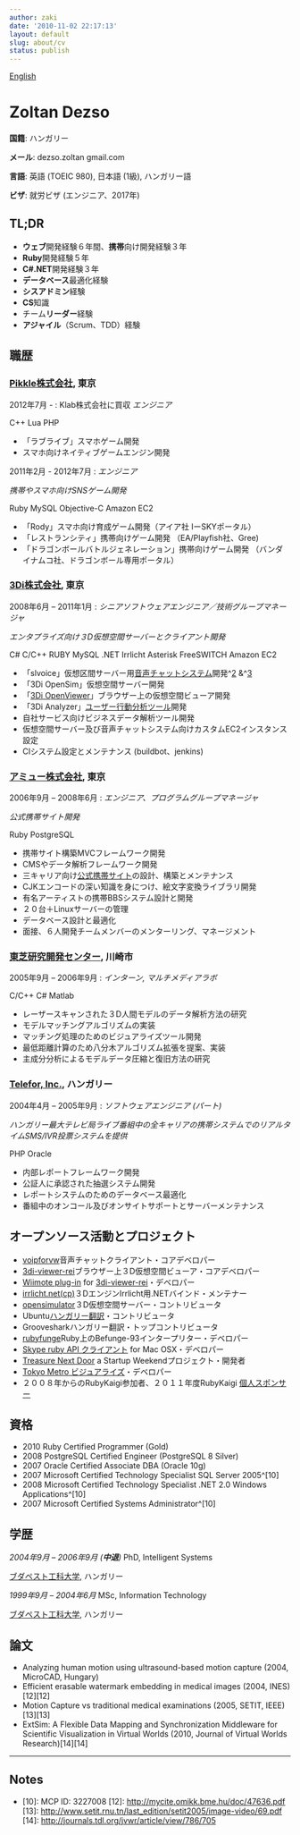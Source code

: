 ```yaml
---
author: zaki
date: '2010-11-02 22:17:13'
layout: default
slug: about/cv
status: publish
---
```

<div class="right"><a href="/about/cv/">English</a></div>

# Zoltan Dezso

**国籍**: ハンガリー

**メール**: dezso.zoltan gmail.com

**言語**: 英語 (TOEIC 980), 日本語 (1級), ハンガリー語

**ビザ**: 就労ビザ (エンジニア、2017年)

## TL;DR

  * **ウェブ**開発経験６年間、**携帯**向け開発経験３年
  * **Ruby**開発経験５年
  * **C#.NET**開発経験３年
  * **データベース**最適化経験
  * **シスアドミン**経験
  * **CS**知識
  * チーム**リーダー**経験
  * **アジャイル**（Scrum、TDD）経験

## 職歴

### **[Pikkle株式会社](http://pikkle.com)**, 東京
2012年7月 - : Klab株式会社に買収 _エンジニア_

  <span class="label label-important">C++</span>
  <span class="label label-important">Lua</span>
  <span class="label label-important">PHP</span>

  * 「ラブライブ」スマホゲーム開発
  * スマホ向けネイティブゲームエンジン開発

2011年2月 - 2012年7月 : _エンジニア_

  _携帯やスマホ向けSNSゲーム開発_

  <span class="label label-important">Ruby</span>
  <span class="label label-important">MySQL</span>
  <span class="label label-important">Objective-C</span>
  <span class="label label-information">Amazon EC2</span>

  * 「Rody」スマホ向け育成ゲーム開発（アイア社 IーSKYポータル）
  * 「レストランシティ」携帯向けゲーム開発 （EA/Playfish社、Gree)
  * 「ドラゴンボールバトルジェネレーション」携帯向けゲーム開発 （バンダイナムコ社、ドラゴンボール専用ポータル）

### [**3Di株式会社**](http://3di.biz), 東京
2008年6月 – 2011年1月 : _シニアソフトウェアエンジニア／技術グループマネージャ_

  _エンタプライズ向け３D仮想空間サーバーとクライアント開発_

  <span class="label label-important">C#</span>
  <span class="label label-important">C/C++</span>
  <span class="label label-important">RUBY</span>
  <span class="label label-important">MySQL</span>
  <span class="label label-information">.NET</span>
  <span class="label label-information">Irrlicht</span>
  <span class="label label-information">Asterisk</span>
  <span class="label label-information">FreeSWITCH</span>
  <span class="label label-information">Amazon EC2</span>

  * 「slvoice」仮想区間サーバー用[音声チャットシステム][1]開発^[2][2] &^[3][3]
  * 「3Di OpenSim」仮想空間サーバー開発
  * 「[3Di OpenViewer][4]」ブラウザー上の仮想空間ビューア開発
  * 「3Di Analyzer」[ユーザー行動分析ツール][5]開発
  * 自社サービス向けビジネスデータ解析ツール開発
  * 仮想空間サーバー及び音声チャットシステム向けカスタムEC2インスタンス設定
  * CIシステム設定とメンテナンス (buildbot、jenkins)

### **[アミュー株式会社](http://www.amumobile.com)**, 東京
2006年9月 – 2008年6月 : _エンジニア、プログラムグループマネージャ_

  _公式携帯サイト開発_

  <span class="label label-important">Ruby</span>
  <span class="label label-important">PostgreSQL</span>

  * 携帯サイト構築MVCフレームワーク開発
  * CMSやデータ解析フレームワーク開発
  * 三キャリア向け[公式携帯サイト][6]の設計、構築とメンテナンス
  * CJKエンコードの深い知識を身につけ、絵文字変換ライブラリ開発
  * 有名アーティストの携帯BBSシステム設計と開発
  * ２０台＋Linuxサーバーの管理
  * データベース設計と最適化
  * 面接、６人開発チームメンバーのメンターリング、マネージメント

### **[東芝研究開発センター](http://www.toshiba.co.jp/rdc/)**, 川崎市
2005年9月 – 2006年9月 : _インターン, マルチメディアラボ_

  <span class="label label-important">C/C++</span>
  <span class="label label-important">C#</span>
  <span class="label label-information">Matlab</span>

  * レーザースキャンされた３D人間モデルのデータ解析方法の研究
  * モデルマッチングアルゴリズムの実装
  * マッチング処理のためのビジュアライズツール開発
  * 最低距離計算のため八分木アルゴリズム拡張を提案、実装
  * 主成分分析によるモデルデータ圧縮と復旧方法の研究

### **[Telefor, Inc.](http://www.telefor.hu)**, ハンガリー
2004年4月 – 2005年9月 : _ソフトウェアエンジニア (パート)_

_ハンガリー最大テレビ局ライブ番組中の全キャリアの携帯システムでのリアルタイムSMS/IVR投票システムを提供_

  <span class="label label-important">PHP</span>
  <span class="label label-important">Oracle</span>

  * 内部レポートフレームワーク開発
  * 公証人に承認された抽選システム開発
  * レポートシステムのためのデータベース最適化
  * 番組中のオンコール及びオンサイトサポートとサーバーメンテナンス

## オープンソース活動とプロジェクト

  * [voipforvw](http://voipforvw.sourceforge.net)音声チャットクライアント・コアデベロパー
  * [3di-viewer-rei](http://github.com/3di/3di-viewer-rei)ブラウザー上３D仮想空間ビューア・コアデベロパー
  * [Wiimote plug-in](http://github.com/zaki/ReiWiiControllerPlugin) for [3di-viewer-rei][7]・デベロパー
  * [irrlicht.net(cp)][8]３DエンジンIrrlicht用.NETバインド・メンテナー
  * [opensimulator](http://opensimulator.org)３D仮想空間サーバー・コントリビュータ
  * Ubuntu[ハンガリー翻訳][9]・コントリビュータ
  * Groovesharkハンガリー翻訳・トップコントリビュータ
  * [rubyfunge](http://rubygems.org/gems/rubyfunge)Ruby上のBefunge-93インタープリター・デベロパー
  * [Skype ruby API クライアント](http://github.com/zaki/skypemac)  for Mac OSX・デベロパー
  * [Treasure Next Door](http://github.com/zaki/TND) a Startup Weekendプロジェクト・開発者
  * [Tokyo Metro ビジュアライズ](http://zaki.asia/metro)・デベロパー
  * ２００８年からのRubyKaigi参加者、２０１１年度RubyKaigi [個人スポンサー](http://rubykaigi.org/2011/en/sponsors_individual)

## 資格

  * 2010 Ruby Certified Programmer (Gold)
  * 2008 PostgreSQL Certified Engineer (PostgreSQL 8 Silver)
  * 2007 Oracle Certified Associate DBA (Oracle 10g)
  * 2007 Microsoft Certified Technology Specialist SQL Server 2005^[10]
  * 2008 Microsoft Certified Technology Specialist .NET 2.0 Windows Applications^[10]
  * 2007 Microsoft Certified Systems Administrator^[10]

## 学歴

_2004年9月 – 2006年9月 (**中退**)_ PhD, Intelligent Systems

[ブダペスト工科大学](http://www.bme.hu), ハンガリー

_1999年9月 – 2004年6月_ MSc, Information Technology

[ブダペスト工科大学](http://www.bme.hu), ハンガリー

## 論文

  * Analyzing human motion using ultrasound-based motion capture (2004, MicroCAD, Hungary)
  * Efficient erasable watermark embedding in medical images (2004, INES)[12][12]
  * Motion Capture vs traditional medical examinations (2005, SETIT, IEEE)[13][13]
  * ExtSim: A Flexible Data Mapping and Synchronization Middleware for Scientific Visualization in Virtual Worlds (2010, Journal of Virtual Worlds Research)[14][14]

-----
## Notes

[1]:   http://github.com/zaki/slvoice
[2]:   http://3di.biz/en/news/2009071501.html
[3]:   http://3di.biz/en/news/2010051001.html
[4]:   http://3di-rei.org
[5]:   http://www.ngigroup.com/jp/press/08100103.pdf
[6]:   http://zaki.asia/works/
[7]:   http://zaki.asia/2009/11/20/wii-controller-plugin-for-3di-rei/
[8]:   http://github.com/zaki/irrlicht.net
[9]:   https://translations.launchpad.net/~dezso-zoltan/+activity
* [10]:  MCP ID: 3227008
[12]:  http://mycite.omikk.bme.hu/doc/47636.pdf
[13]:  http://www.setit.rnu.tn/last_edition/setit2005/image-video/69.pdf
[14]:  http://journals.tdl.org/jvwr/article/view/786/705

